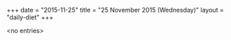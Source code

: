 +++
date = "2015-11-25"
title = "25 November 2015 (Wednesday)"
layout = "daily-diet"
+++

\<no entries\>